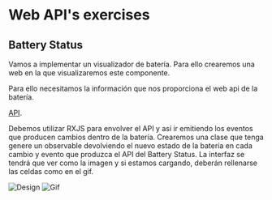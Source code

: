 # Web API's exercises

## Battery Status

Vamos a implementar un visualizador de batería. Para ello crearemos una web en la que visualizaremos este componente.

Para ello necesitamos la información que nos proporciona el web api de la batería.

[API](https://developer.mozilla.org/en-US/docs/Web/API/Battery_Status_API).

Debemos utilizar RXJS para envolver el API y así ir emitiendo los eventos que producen cambios dentro de la batería. Crearemos una clase que tenga genere un observable devolviendo el nuevo estado de la batería en cada cambio y evento que produzca el API del Battery Status. La interfaz se tendrá que ver como la imagen y si estamos cargando, deberán rellenarse las celdas como en el gif.

![Design](https://cdn.dribbble.com/users/653743/screenshots/5007024/battery_still_2x.gif?compress=1&resize=400x300)
![Gif](https://media.geeksforgeeks.org/wp-content/uploads/20200506202219/ezgif.com-video-to-gif19.gif)
